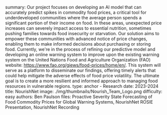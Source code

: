 summary: Our project focuses on developing an AI model that can accurately predict spikes in commodity food prices, a critical tool for underdeveloped communities where the average person spends a significant portion of their income on food. In these areas, unexpected price increases can severely impact access to essential nutrition, sometimes pushing families towards food insecurity or starvation. Our solution aims to empower these communities with advanced notice of price changes, enabling them to make informed decisions about purchasing or storing food. Currently, we're in the process of refining our predictive model and developing an online warning system to improve upon the existing warning system on the United Nations Food and Agriculture Organization (FAO) website: https://www.fao.org/giews/food-prices/home/en/. This system will serve as a platform to disseminate our findings, offering timely alerts that could help mitigate the adverse effects of food price volatility. The ultimate goal is to create a more resilient and informed approach to managing food resources in vulnerable regions.
type: anchor - Research
date: 2023-2024
title: NourishNet
image: ./img/thumbnails/Nourish_Team_Logo.png
difficulty: easy
authors: Ben Paulson
files: Proactive Severity State Forecasting of Food Commodity Prices for Global Warning Systems, NourishNet ROSIE Presentation, NourishNet Recording